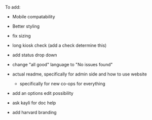 To add:
- Mobile compatability
- Better styling
- fix sizing
- long kiosk check (add a check determine this)

- add status drop down
- change "all good" language to "No issues found"
- actual readme, specifically for admin side and how to use website
  - specifically for new co-ops for everything
- add an options edit possibility
- ask kayli for doc help
- add harvard branding

